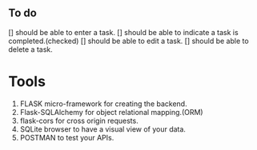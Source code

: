 ## To do
[] should be able to enter a task.
[] should be able to indicate a task is completed.(checked)
[] should be able to edit a task.
[] should be able to delete a task.

# Tools
1. FLASK micro-framework for creating the backend.
2. Flask-SQLAlchemy for object relational mapping.(ORM)
3. flask-cors for cross origin requests.
4. SQLite browser to have a visual view of your data.
5. POSTMAN to test your APIs.